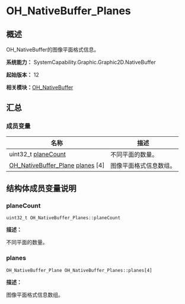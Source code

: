 # OH_NativeBuffer_Planes


## 概述

OH_NativeBuffer的图像平面格式信息。

**系统能力：** SystemCapability.Graphic.Graphic2D.NativeBuffer

**起始版本：** 12

**相关模块：**[OH_NativeBuffer](_o_h___native_buffer.md)


## 汇总


### 成员变量

| 名称 | 描述 | 
| -------- | -------- |
| uint32_t [planeCount](#planecount) | 不同平面的数量。 | 
| [OH_NativeBuffer_Plane](_o_h___native_buffer___plane.md) [planes](#planes) [4] | 图像平面格式信息数组。 | 


## 结构体成员变量说明


### planeCount

```
uint32_t OH_NativeBuffer_Planes::planeCount
```

**描述：**

不同平面的数量。


### planes

```
OH_NativeBuffer_Plane OH_NativeBuffer_Planes::planes[4]
```

**描述：**

图像平面格式信息数组。

